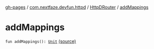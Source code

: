 [gh-pages](../../index.md) / [com.nextfaze.devfun.httpd](../index.md) / [HttpDRouter](index.md) / [addMappings](./add-mappings.md)

# addMappings

`fun addMappings(): `[`Unit`](https://kotlinlang.org/api/latest/jvm/stdlib/kotlin/-unit/index.html) [(source)](https://github.com/NextFaze/dev-fun/tree/master/devfun-httpd/src/main/java/com/nextfaze/devfun/httpd/HttpD.kt#L101)